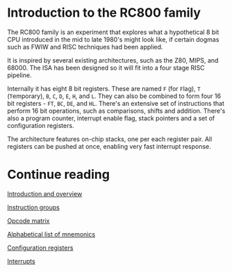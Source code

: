 # Introduction to the RC800 family

The RC800 family is an experiment that explores what a hypothetical 8 bit CPU introduced in the mid to late 1980's might look like, if certain dogmas such as FWIW and RISC techniques had been applied. 

It is inspired by several existing architectures, such as the Z80, MIPS, and 68000. The ISA has been designed so it will fit into a four stage RISC pipeline.

Internally it has eight 8 bit registers. These are named ```F``` (for ```F```lag), ```T``` (```T```emporary), ```B```, ```C```, ```D```, ```E```, ```H```, and ```L```. They can also be combined to form four 16 bit registers - ```FT```, ```BC```, ```DE```, and ```HL```. There's an extensive set of instructions that perform 16 bit operations, such as comparisons, shifts and addition. There's also a program counter, interrupt enable flag, stack pointers and a set of configuration registers.

The architecture features on-chip stacks, one per each register pair. All registers can be pushed at once, enabling very fast interrupt response.

# Continue reading
[Introduction and overview](docs/Introduction.md)

[Instruction groups](docs/InstructionGroups.md)

[Opcode matrix](docs/OpcodeMatrix.md)

[Alphabetical list of mnemonics](docs/AlphabeticalMnemonics.md)

[Configuration registers](docs/ConfigurationRegisters.md)

[Interrupts](docs/Interrupts.md)
